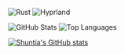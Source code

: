 ![Rust](https://img.shields.io/badge/Rust-000000?style=for-the-badge&logo=rust&logoColor=white)
![Hyprland](https://img.shields.io/badge/Hyprland-5277C3?style=for-the-badge&logo=linux&logoColor=white)

![GitHub Stats](https://github-readme-stats.vercel.app/api?username=yourusername&show_icons=true&theme=tokyonight)
![Top Languages](https://github-readme-stats.vercel.app/api/top-langs/?username=yourusername&layout=compact&theme=tokyonight)

[![Shuntia's GitHub stats](https://github-readme-stats.vercel.app/api?username=shuntia)](https://github.com/shuntia/github-readme-stats)

